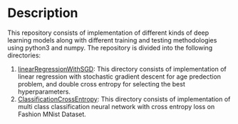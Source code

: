 # Description
This repository consists of implementation of different kinds of deep learning models along with different training and testing methodologies using python3 and numpy.
The repository is divided into the following directories:
1. [linearRegressionWithSGD](/linearRegressionWithSGD): This directory consists of implementation of linear regression with stochastic gradient descent for age predection problem, and double cross entropy for selecting the best hyperparameters.
2. [ClassificationCrossEntropy](/ClassificationCrossEntropy): This directory consists of implementation of multi class classification neural network with cross entropy loss on Fashion MNist Dataset.


